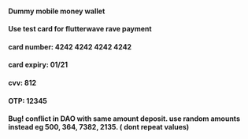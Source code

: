 #### Dummy mobile money wallet
#### Use test card for flutterwave rave payment
#### card number: 4242 4242 4242 4242
#### card expiry: 01/21
#### cvv: 812
#### OTP: 12345 
#### Bug! conflict in DAO with same amount deposit. use random amounts instead eg 500, 364, 7382, 2135. ( dont repeat values)
